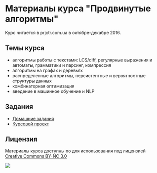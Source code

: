 # Материалы курса "Продвинутые алгоритмы"

Курс читается в prjctr.com.ua в октябре-декабре 2016.

## Темы курса

- алгоритмы работы с текстами: LCS/diff, регулярные выражения и автоматы, грамматики и парсинг, компрессия
- алгоритмы на графах и деревьях
- распределенные алгоритмы, персистентные и вероятностные структуры данных
- комбинаторная оптимизация
- введение в машинное обучение и NLP

## Задания

- [Домашние задания](tasks/README.md)
- [Курсовой проект](tasks/project.md)

## Лицензия

Материалы курса доступны по для использования под лицензией [Creative Commons BY-NC 3.0](http://creativecommons.org/licenses/by-nc/3.0/)

![](http://creativecommons.org.nz/wp-content/uploads/2012/05/by-nc.png)
